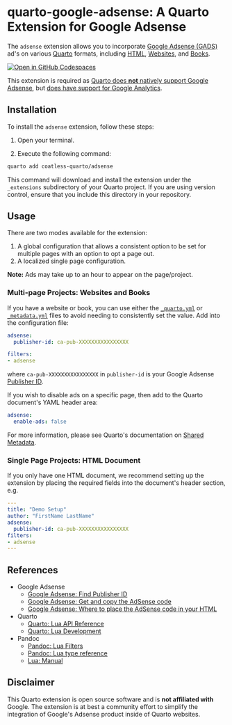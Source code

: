 # quarto-google-adsense: A Quarto Extension for Google Adsense

The `adsense` extension allows you to incorporate [Google Adsense (GADS)](https://adsense.google.com/start/) ad's on various [Quarto](https://quarto.org/) formats, including [HTML](https://quarto.org/docs/output-formats/html-basics.html), [Websites](https://quarto.org/docs/websites/), and [Books](https://quarto.org/docs/books). 

[![Open in GitHub Codespaces](https://github.com/codespaces/badge.svg)](https://codespaces.new/coatless-quarto/adsense)

This extension is required as [Quarto does **not** natively support Google Adsense](https://github.com/quarto-dev/quarto-cli/discussions/2898#discussioncomment-3905621), but [does have support for Google Analytics](https://quarto.org/docs/websites/website-tools.html#google-analytics).

## Installation

To install the `adsense` extension, follow these steps:

1. Open your terminal.

2. Execute the following command:

```bash
quarto add coatless-quarto/adsense
```

This command will download and install the extension under the `_extensions` subdirectory of your Quarto project. If you are using version control, ensure that you include this directory in your repository.

## Usage

There are two modes available for the extension: 

1. A global configuration that allows a consistent option to be set for multiple pages with an option to opt a page out.
2. A localized single page configuration.

**Note:** Ads may take up to an hour to appear on the page/project.

### Multi-page Projects: Websites and Books

If you have a website or book, you can use either the [`_quarto.yml`](https://quarto.org/docs/projects/quarto-projects.html#project-metadata) or [`_metadata.yml`](https://quarto.org/docs/projects/quarto-projects.html#directory-metadata) files to avoid needing to consistently set the value. Add into the configuration file: 

```yml
adsense:
  publisher-id: ca-pub-XXXXXXXXXXXXXXXX

filters:
- adsense
```

where `ca-pub-XXXXXXXXXXXXXXXX` in `publisher-id` is your Google Adsense [Publisher ID](https://support.google.com/adsense/answer/105516?hl=en).

If you wish to disable ads on a specific page, then add to the Quarto document's YAML header area:

```yml
adsense:
  enable-ads: false
```

For more information, please see Quarto's documentation on [Shared Metadata](https://quarto.org/docs/projects/quarto-projects.html#shared-metadata).

### Single Page Projects: HTML Document

If you only have one HTML document, we recommend setting up the extension by placing the required fields into the document's header section, e.g.

```yml
---
title: "Demo Setup"
author: "FirstName LastName"
adsense:
  publisher-id: ca-pub-XXXXXXXXXXXXXXXX
filters:
- adsense
---
```

## References

- Google Adsense
    - [Google Adsense: Find Publisher ID](https://support.google.com/adsense/answer/105516?hl=en)
    - [Google Adsense: Get and copy the AdSense code](https://support.google.com/adsense/answer/9274019?hl=en)
    - [Google Adsense: Where to place the AdSense code in your HTML](https://support.google.com/adsense/answer/9274516?sjid=14850419192472362507-NC)
- Quarto
    - [Quarto: Lua API Reference](https://quarto.org/docs/extensions/lua-api.html)
    - [Quarto: Lua Development](https://quarto.org/docs/extensions/lua.html)
- Pandoc
    - [Pandoc: Lua Filters](https://pandoc.org/lua-filters.html)
    - [Pandoc: Lua type reference](https://pandoc.org/lua-filters.html#lua-type-reference)
    - [Lua: Manual](https://www.lua.org/manual/5.4/)

## Disclaimer

This Quarto extension is open source software and is **not affiliated with** Google. The extension is at best a community effort to simplify the integration of Google's Adsense product inside of Quarto websites.
